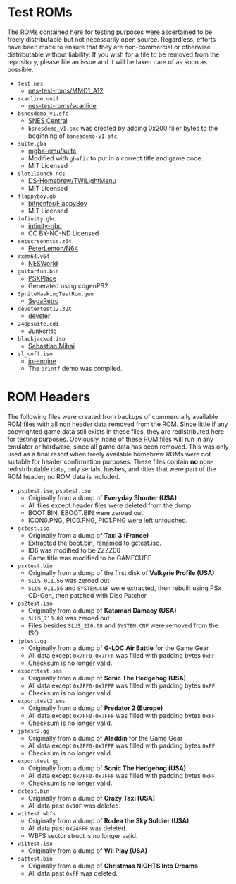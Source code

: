 # Test ROMs

The ROMs contained here for testing purposes were ascertained to be freely distributable but not necessarily open source. Regardless, efforts have been made to ensure that they are non-commercial or otherwise distributable without liability. If you wish for a file to be removed from the repository, please file an issue and it will be taken care of as soon as possible.

* `test.nes`
  * [nes-test-roms/MMC1_A12](https://github.com/christopherpow/nes-test-roms/tree/fc217a73fe77a0e0726e4e121155882f3fbc7b3b/MMC1_A12)
* `scanline.unif`
  * [nes-test-roms/scanline](https://github.com/christopherpow/nes-test-roms/blob/fc217a73fe77a0e0726e4e121155882f3fbc7b3b/scanline/scanline.unif)
* `bsnesdemo_v1.sfc`
  * [SNES Central](https://snescentral.com/article.php?id=1114)
  * `bsnesdemo_v1.smc` was created by adding 0x200 filler bytes to the beginning of `bsnesdemo-v1.sfc`.
* `suite.gba`
  * [mgba-emu/suite](https://github.com/mgba-emu/suite)
  * Modified with `gbafix` to put in a correct title and game code.
  * MIT Licensed
* `slot1launch.nds`
  * [DS-Homebrew/TWiLightMenu](https://github.com/DS-Homebrew/TWiLightMenu)
  * MIT Licensed
* `flappyboy.gb`
  * [bitnenfer/FlappyBoy](https://github.com/bitnenfer/FlappyBoy)
  * MIT Licensed
* `infinity.gbc`
  * [infinity-gbc](https://github.com/infinity-gbc/infinity)
  * CC BY-NC-ND Licensed 
* `setscreenntsc.z64`
  * [PeterLemon/N64](https://github.com/PeterLemon/N64)
* `rxmm64.v64`
  * [NESWorld](http://www.nesworld.com/article.php?system=n64&data=n64homebrew)
* `guitarfun.bin`
  * [PSXPlace](https://www.psx-place.com/resources/guitar-fun.558/)
  * Generated using cdgenPS2
* `SpriteMaskingTestRom.gen`
  * [SegaRetro](https://segaretro.org/Sprite_Masking_and_Overflow_Test_ROM)
* `devstertest12.32X`
  * [devster](http://devster.monkeeh.com/segapage.html)
* `240psuite.cdi`
  * [JunkerHq](http://junkerhq.net/xrgb/index.php?title=240p_test_suite)
* `blackjackcd.iso`
  * [Sebastian Mihai](http://sebastianmihai.com/main.php?t=116&n=Sega-CD-development-Blackjack-CD)
* `sl_coff.iso`
  * [jo-engine](https://github.com/johannes-fetz/joengine)
  * The `printf` demo was compiled.
# ROM Headers
The following files were created from backups of commercially available ROM files with all non header data removed from the ROM. Since little if any copyrighted game data still exists in these files, they are redistributed here for testing purposes. Obviously, none of these ROM files will run in any emulator or hardware, since all game data has been removed. This was only used as a final resort when freely available homebrew ROMs were not suitable for header confirmation purposes. These files contain **no** non-redistributable data, only serials, hashes, and titles that were part of the ROM header; no ROM data is included.

* `psptest.iso`, `psptest.cso`
  * Originally from a dump of **Everyday Shooter (USA)**.
  * All files except header files were deleted from the dump.
  * BOOT.BIN, EBOOT.BIN were zeroed out.
  * ICON0.PNG, PIC0.PNG, PIC1.PNG were left untouched.
* `gctest.iso`
  * Originally from a dump of **Taxi 3 (France)**
  * Extracted the boot.bin, renamed to gctest.iso.
  * ID6 was modified to be ZZZZ00
  * Game title was modified to be GAMECUBE
* `psxtest.bin`
  * Originally from a dump of the first disk of **Valkyrie Profile (USA)**
  * `SLUS_011.56` was zeroed out
  * `SLUS_011.56` and `SYSTEM.CNF` were extracted, then rebuilt using PSx CD-Gen, then patched with Disc Patcher
* `ps2test.iso`
  * Originally from a dump of **Katamari Damacy (USA)**
  * `SLUS_210.08` was zeroed out
  * Files besides `SLUS_210.08` and `SYSTEM.CNF` were removed from the ISO
* `jptest.gg`
  * Originally from a dump of **G-LOC Air Battle** for the Game Gear
  * All data except `0x7FF0-0x7FFF` was filled with padding bytes `0xFF`.
  * Checksum is no longer valid.
* `exporttest.sms`
  * Originally from a dump of **Sonic The Hedgehog (USA)**
  * All data except `0x7FF0-0x7FFF` was filled with padding bytes `0xFF`.
  * Checksum is no longer valid.
* `exporttest2.sms`
  * Originally from a dump of **Predator 2 (Europe)**
  * All data except `0x7FF0-0x7FFF` was filled with padding bytes `0xFF`.
  * Checksum is no longer valid.
* `jptest2.gg`
  * Originally from a dump of **Aladdin** for the Game Gear
  * All data except `0x7FF0-0x7FFF` was filled with padding bytes `0xFF`.
  * Checksum is no longer valid.
* `exporttest.gg`
  * Originally from a dump of **Sonic The Hedgehog (USA)**
  * All data except `0x7FF0-0x7FFF` was filled with padding bytes `0xFF`.
  * Checksum is no longer valid.
* `dctest.bin`
  * Originally from a dump of **Crazy Taxi (USA)**
  * All data past `0x10F` was deleted.
* `wiitest.wbfs`
  * Originally from a dump of **Rodea the Sky Soldier (USA)**
  * All data past `0x24FFF` was deleted.
  * WBFS sector struct is no longer valid.
* `wiitest.iso`
  * Originally from a dump of **Wii Play (USA)**
* `sattest.bin`
  * Originally from a dump of **Christmas NiGHTS Into Dreams**
  * All data past `0xFF` was deleted.